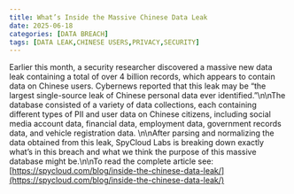 ```yaml
---
title: What’s Inside the Massive Chinese Data Leak
date: 2025-06-18
categories: [DATA BREACH]
tags: [DATA LEAK,CHINESE USERS,PRIVACY,SECURITY]
---
```


Earlier this month, a security researcher discovered a massive new data leak containing a total of over 4 billion records, which appears to contain data on Chinese users. Cybernews reported that this leak may be “the largest single-source leak of Chinese personal data ever identified.”\n\nThe database consisted of a variety of data collections, each containing different types of PII and user data on Chinese citizens, including social media account data, financial data, employment data, government records data, and vehicle registration data. \n\nAfter parsing and normalizing the data obtained from this leak, SpyCloud Labs is breaking down exactly what’s in this breach and what we think the purpose of this massive database might be.\n\nTo read the complete article see: [https://spycloud.com/blog/inside-the-chinese-data-leak/](https://spycloud.com/blog/inside-the-chinese-data-leak/) 
